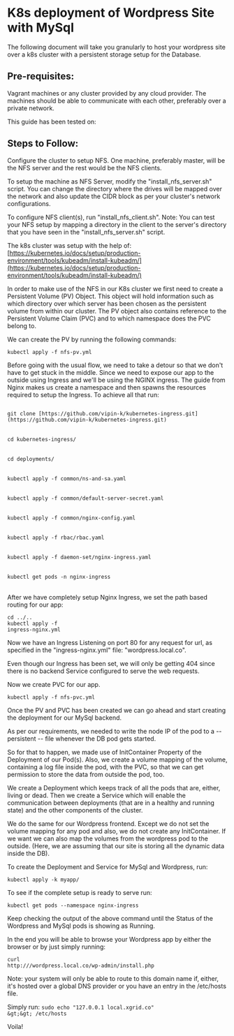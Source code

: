 # K8s deployment of Wordpress Site with MySql

The following document will take you granularly to host your wordpress site over a k8s cluster with a persistent storage setup for the Database.

## Pre-requisites: 
Vagrant machines or any cluster provided by any cloud provider. The machines should be able to communicate with each other, preferably over a private network.

This guide has been tested on:

## Steps to Follow:

Configure the cluster to setup NFS. One machine, preferably master, will be the NFS server and the rest would be the NFS clients.

To setup the machine as NFS Server, modify the &quot;install\_nfs\_server.sh&quot; script. You can change the directory where the drives will be mapped over the network and also update the CIDR block as per your cluster&#39;s network configurations.

To configure NFS client(s), run &quot;install\_nfs\_client.sh&quot;. Note: You can test your NFS setup by mapping a directory in the client to the server&#39;s directory that you have seen in the &quot;install\_nfs\_server.sh&quot; script.

The k8s cluster was setup with the help of: [https://kubernetes.io/docs/setup/production-environment/tools/kubeadm/install-kubeadm/](https://kubernetes.io/docs/setup/production-environment/tools/kubeadm/install-kubeadm/)

In order to make use of the NFS in our K8s cluster we first need to create a Persistent Volume (PV) Object. This object will hold information such as which directory over which server has been chosen as the persistent volume from within our cluster. The PV object also contains reference to the Persistent Volume Claim (PVC) and to which namespace does the PVC belong to.

We can create the PV by running the following commands:

<code>kubectl apply -f nfs-pv.yml </code>

Before going with the usual flow, we need to take a detour so that we don&#39;t have to get stuck in the middle. Since we need to expose our app to the outside using Ingress and we&#39;ll be using the NGINX ingress. The guide from Nginx makes us create a namespace and then spawns the resources required to setup the Ingress. To achieve all that run:

<code> 
git clone [https://github.com/vipin-k/kubernetes-ingress.git](https://github.com/vipin-k/kubernetes-ingress.git) 
</code>
<br>
<code> 
cd kubernetes-ingress/
</code><br><code> 
cd deployments/ 
</code><br><code> 
kubectl apply -f common/ns-and-sa.yaml 
</code><br><code> 
kubectl apply -f common/default-server-secret.yaml 
</code><br><code> 
kubectl apply -f common/nginx-config.yaml 
</code><br><code> 
kubectl apply -f rbac/rbac.yaml 
</code><br><code> 
kubectl apply -f daemon-set/nginx-ingress.yaml 
</code><br><code> 
kubectl get pods -n nginx-ingress
</code><br>

After we have completely setup Nginx Ingress, we set the path based routing for our app:

<code>cd ../.. </code><br>
<code>kubectl apply -f ingress-nginx.yml</code>

Now we have an Ingress Listening on port 80 for any request for url, as specified in the &quot;ingress-nginx.yml&quot; file: &quot;wordpress.local.co&quot;.

Even though our Ingress has been set, we will only be getting 404 since there is no backend Service configured to serve the web requests.

Now we create PVC for our app.

<code>kubectl apply -f nfs-pvc.yml</code><br>

Once the PV and PVC has been created we can go ahead and start creating the deployment for our MySql backend.

As per our requirements, we needed to write the node IP of the pod to a -- persistent -- file whenever the DB pod gets started.

So for that to happen, we made use of InitContainer Property of the Deployment of our Pod(s). Also, we create a volume mapping of the volume, containing a log file inside the pod, with the PVC, so that we can get permission to store the data from outside the pod, too.

We create a Deployment which keeps track of all the pods that are, either, living or dead. Then we create a Service which will enable the communication between deployments (that are in a healthy and running state) and the other components of the cluster.

We do the same for our Wordpress frontend. Except we do not set the volume mapping for any pod and also, we do not create any InitContainer. If we want we can also map the volumes from the wordpress pod to the outside. (Here, we are assuming that our site is storing all the dynamic data inside the DB).

To create the Deployment and Service for MySql and Wordpress, run:

<code>kubectl apply -k myapp/</code><br>

To see if the complete setup is ready to serve run:

<code>kubectl get pods --namespace nginx-ingress</code><br>

Keep checking the output of the above command until the Status of the Wordpress and MySql pods is showing as Running.

In the end you will be able to browse your Wordpress app by either the browser or by just simply running:

<code>curl http:///wordpress.local.co/wp-admin/install.php</code><br>

Note: your system will only be able to route to this domain name if, either, it&#39;s hosted over a global DNS provider or you have an entry in the /etc/hosts file.

Simply run: 
<code>sudo echo &quot;127.0.0.1 local.xgrid.co&quot; \&gt;\&gt; /etc/hosts</code><br>

Voila!
